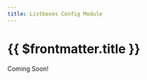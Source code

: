 ```yaml
---
title: Listboxes Config Module
---
```


<script setup>
    import DocsPackageVersion from '../../../src/views/compos/DocsPackageVersion.vue'
    import Listboxes from '../../../src/configs/Listboxes'
</script>






# {{ $frontmatter.title }}

Coming Soon!

<!-- TODO: complete docs content -->
